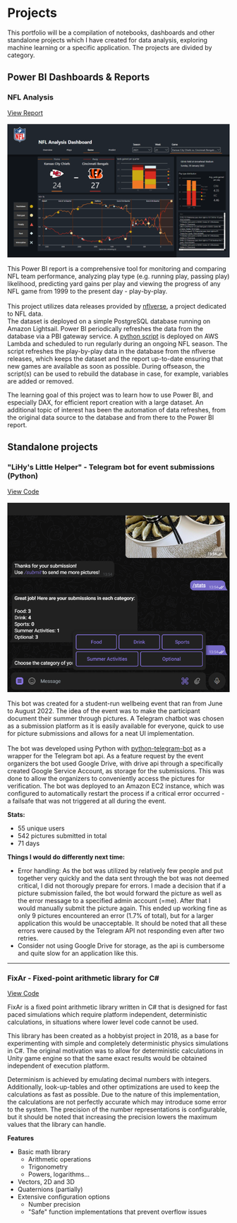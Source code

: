 # Projects
<p>This portfolio will be a compilation of notebooks, dashboards and other standalone projects which I have created for data analysis, exploring machine learning or a specific application. The projects are divided by category.</p>

## Power BI Dashboards & Reports

### NFL Analysis

[View Report](https://app.powerbi.com/view?r=eyJrIjoiYmMyYWY2ZjgtNGM1ZC00ZGVjLWFhODMtYTY5OTM0N2I1YmJmIiwidCI6IjhkZWQ3ODVjLTJiYTYtNGIxYS05NmUyLWY3NGFiZTk2MWFiZCIsImMiOjh9)
<br><br>
![NFL Report game view](https://github.com/epaunonen/epaunonen.github.io/blob/main/Assets/NFL/NFL_1.PNG?raw=true "Game view")

This Power BI report is a comprehensive tool for monitoring and comparing NFL team performance, analyzing play type (e.g. running play, passing play) likelihood, predicting yard gains per play and viewing the progress of any NFL game from 1999 to the present day - play-by-play.<br>
<br>
This project utilizes data releases provided by [nflverse](https://github.com/nflverse/nflverse-data/releases), a project dedicated to NFL data.<br>
The dataset is deployed on a simple PostgreSQL database running on Amazon Lightsail. Power BI periodically refreshes the data from the database via a PBI gateway service. A [python script](https://github.com/epaunonen/epaunonen.github.io/blob/main/NFL/db/update_pbp.py) is deployed on AWS Lambda and scheduled to run regularly during an ongoing NFL season. The script refreshes the play-by-play data in the database from the nflverse releases, which keeps the dataset and the report up-to-date ensuring that new games are available as soon as possible. During offseason, the script(s) can be used to rebuild the database in case, for example, variables are added or removed.

The learning goal of this project was to learn how to use Power BI, and especially DAX, for efficient report creation with a large dataset. An additional topic of interest has been the automation of data refreshes, from the original data source to the database and from there to the Power BI report. 

## Standalone projects

### "LiHy's Little Helper" - Telegram bot for event submissions (Python)

[View Code](https://github.com/epaunonen/epaunonen.github.io/tree/main/Projects/LiHy's%20Little%20Helper)
<br><br>
![LiHyBot](https://github.com/epaunonen/epaunonen.github.io/blob/main/Assets/LiHyBot/LLH.PNG?raw=true "Telegram Bot")

This bot was created for a student-run wellbeing event that ran from June to August 2022. The idea of the event was to make the participant document their summer through pictures. A Telegram chatbot was chosen as a submission platform as it is easily available for everyone, quick to use for picture submissions and allows for a neat UI implementation.
<br><br>
The bot was developed using Python with [python-telegram-bot](https://github.com/python-telegram-bot/python-telegram-bot) as a wrapper for the Telegram bot api. As a feature request by the event organizers the bot used Google Drive, with drive api through a specifically created Google Service Account, as storage for the submissions. This was done to allow the organizers to conveniently access the pictures for verification. The bot was deployed to an Amazon EC2 instance, which was configured to automatically restart the process if a critical error occurred - a failsafe that was not triggered at all during the event.

**Stats:**
 - 55 unique users
 - 542 pictures submitted in total
 - 71 days

**Things I would do differently next time:**
 - Error handling: As the bot was utilized by relatively few people and put together very quickly and the data sent through the bot was not deemed critical, I did not thorougly prepare for errors. I made a decision that if a picture submission failed, the bot would forward the picture as well as the error message to a specified admin account (=me). After that I would manually submit the picture again. This ended up working fine as only 9 pictures encountered an error (1.7% of total), but for a larger application this would be unacceptable. It should be noted that all these errors were caused by the Telegram API not responding even after two retries.
 - Consider not using Google Drive for storage, as the api is cumbersome and quite slow for an application like this.



---
### FixAr - Fixed-point arithmetic library for C#

[View Code](https://github.com/epaunonen/epaunonen.github.io/tree/main/Projects/FixAr%20C%23)

FixAr is a fixed point arithmetic library written in C# that is designed for fast paced simulations which require platform independent, deterministic calculations, in situations where lower level code cannot be used.

This library has been created as a hobbyist project in 2018, as a base for experimenting with simple and completely deterministic physics simulations in C#. The original motivation was to allow for deterministic calculations in Unity game engine so that the same exact results would be obtained independent of execution platform.

Determinism is achieved by emulating decimal numbers with integers. Additionally, look-up-tables and other optimizations are used to keep the calculations as fast as possible. Due to the nature of this implementation, the calculations are not perfectly accurate which may introduce some error to the system. The precision of the number representations is configurable, but it should be noted that increasing the precision lowers the maximum values that the library can handle.

**Features**
 * Basic math library
   - Arithmetic operations
   - Trigonometry
   - Powers, logarithms...
 * Vectors, 2D and 3D
 * Quaternions (partially)
 * Extensive configuration options
   - Number precision
   - "Safe" function implementations that prevent overflow issues
